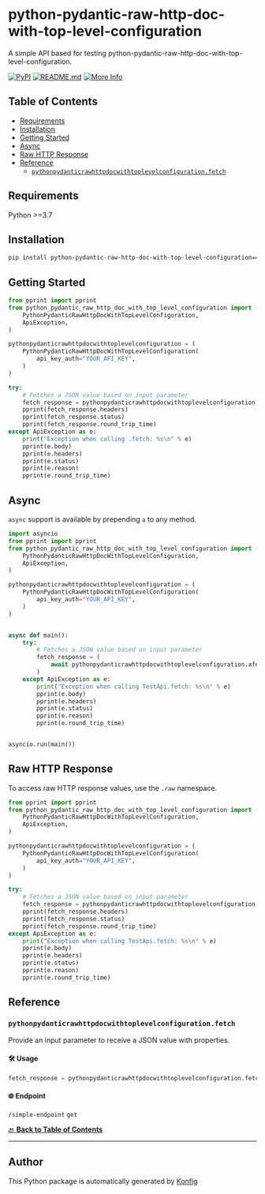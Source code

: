 # python-pydantic-raw-http-doc-with-top-level-configuration<a id="python-pydantic-raw-http-doc-with-top-level-configuration"></a>

A simple API based for testing python-pydantic-raw-http-doc-with-top-level-configuration.


[![PyPI](https://img.shields.io/badge/PyPI-v1.0.0-blue)](https://pypi.org/project/python-pydantic-raw-http-doc-with-top-level-configuration/1.0.0)
[![README.md](https://img.shields.io/badge/README-Click%20Here-green)](https://github.com/konfig-dev/konfig/tree/main/python#readme)
[![More Info](https://img.shields.io/badge/More%20Info-Click%20Here-orange)](http://example.com/support)

## Table of Contents<a id="table-of-contents"></a>

<!-- toc -->

- [Requirements](#requirements)
- [Installation](#installation)
- [Getting Started](#getting-started)
- [Async](#async)
- [Raw HTTP Response](#raw-http-response)
- [Reference](#reference)
  * [`pythonpydanticrawhttpdocwithtoplevelconfiguration.fetch`](#pythonpydanticrawhttpdocwithtoplevelconfigurationfetch)

<!-- tocstop -->

## Requirements<a id="requirements"></a>

Python >=3.7

## Installation<a id="installation"></a>

```sh
pip install python-pydantic-raw-http-doc-with-top-level-configuration==1.0.0
```

## Getting Started<a id="getting-started"></a>

```python
from pprint import pprint
from python_pydantic_raw_http_doc_with_top_level_configuration import (
    PythonPydanticRawHttpDocWithTopLevelConfiguration,
    ApiException,
)

pythonpydanticrawhttpdocwithtoplevelconfiguration = (
    PythonPydanticRawHttpDocWithTopLevelConfiguration(
        api_key_auth="YOUR_API_KEY",
    )
)

try:
    # Fetches a JSON value based on input parameter
    fetch_response = pythonpydanticrawhttpdocwithtoplevelconfiguration.fetch()
    pprint(fetch_response.headers)
    pprint(fetch_response.status)
    pprint(fetch_response.round_trip_time)
except ApiException as e:
    print("Exception when calling .fetch: %s\n" % e)
    pprint(e.body)
    pprint(e.headers)
    pprint(e.status)
    pprint(e.reason)
    pprint(e.round_trip_time)
```

## Async<a id="async"></a>

`async` support is available by prepending `a` to any method.

```python
import asyncio
from pprint import pprint
from python_pydantic_raw_http_doc_with_top_level_configuration import (
    PythonPydanticRawHttpDocWithTopLevelConfiguration,
    ApiException,
)

pythonpydanticrawhttpdocwithtoplevelconfiguration = (
    PythonPydanticRawHttpDocWithTopLevelConfiguration(
        api_key_auth="YOUR_API_KEY",
    )
)


async def main():
    try:
        # Fetches a JSON value based on input parameter
        fetch_response = (
            await pythonpydanticrawhttpdocwithtoplevelconfiguration.afetch()
        )
    except ApiException as e:
        print("Exception when calling TestApi.fetch: %s\n" % e)
        pprint(e.body)
        pprint(e.headers)
        pprint(e.status)
        pprint(e.reason)
        pprint(e.round_trip_time)


asyncio.run(main())
```

## Raw HTTP Response<a id="raw-http-response"></a>

To access raw HTTP response values, use the `.raw` namespace.

```python
from pprint import pprint
from python_pydantic_raw_http_doc_with_top_level_configuration import (
    PythonPydanticRawHttpDocWithTopLevelConfiguration,
    ApiException,
)

pythonpydanticrawhttpdocwithtoplevelconfiguration = (
    PythonPydanticRawHttpDocWithTopLevelConfiguration(
        api_key_auth="YOUR_API_KEY",
    )
)

try:
    # Fetches a JSON value based on input parameter
    fetch_response = pythonpydanticrawhttpdocwithtoplevelconfiguration.test.raw.fetch()
    pprint(fetch_response.headers)
    pprint(fetch_response.status)
    pprint(fetch_response.round_trip_time)
except ApiException as e:
    print("Exception when calling TestApi.fetch: %s\n" % e)
    pprint(e.body)
    pprint(e.headers)
    pprint(e.status)
    pprint(e.reason)
    pprint(e.round_trip_time)
```


## Reference<a id="reference"></a>
### `pythonpydanticrawhttpdocwithtoplevelconfiguration.fetch`<a id="pythonpydanticrawhttpdocwithtoplevelconfigurationfetch"></a>

Provide an input parameter to receive a JSON value with properties.

#### 🛠️ Usage<a id="🛠️-usage"></a>

```python
fetch_response = pythonpydanticrawhttpdocwithtoplevelconfiguration.fetch()
```

#### 🌐 Endpoint<a id="🌐-endpoint"></a>

`/simple-endpoint` `get`

[🔙 **Back to Table of Contents**](#table-of-contents)

---


## Author<a id="author"></a>
This Python package is automatically generated by [Konfig](https://konfigthis.com)
